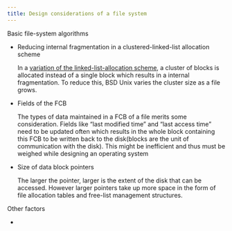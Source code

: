 ```yaml
---
title: Design considerations of a file system
---
```

Basic file-system algorithms

-   Reducing internal fragmentation in a clustered-linked-list
    allocation scheme

    In a [variation of the linked-list-allocation
    scheme](../File%20Allocation%20Methods.odt#Clustering), a cluster of
    blocks is allocated instead of a single block which results in a
    internal fragmentation. To reduce this, BSD Unix varies the cluster
    size as a file grows.

-   Fields of the FCB

    The types of data maintained in a FCB of a file merits some
    consideration. Fields like “last modified time” and “last access
    time” need to be updated often which results in the whole block
    containing this FCB to be written back to the disk(blocks are the
    unit of communication with the disk). This might be inefficient and
    thus must be weighed while designing an operating system

-   Size of data block pointers

    The larger the pointer, larger is the extent of the disk that can be
    accessed. However larger pointers take up more space in the form of
    file allocation tables and free-list management structures.

Other factors

-   
